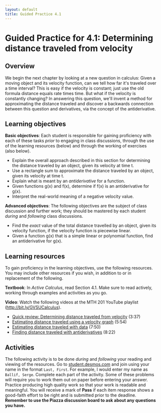 ```yaml
---
layout: default
title: Guided Practice 4.1
---
```


# Guided Practice for 4.1: Determining distance traveled from velocity

## Overview

We begin the next chapter by looking at a new question in calculus: Given a moving object and its velocity function, can we tell how far it's traveled over a time interval? This is easy if the velocity is constant; just use the old formula distance equals rate times time. But what if the velocity is constantly changing? In answering this question, we'll invent a method for approximating the distance traveled and discover a backwards connection between this question and derivatives, via the concept of the antiderivative.  


## Learning objectives

__Basic objectives__: Each student is responsible for gaining proficiency with each of these tasks _prior_ to engaging in class discussions, through the use of the learning resources (below) and through the working of exercises (also below).

- Explain the overall approach described in this section for determining the distance traveled by an object, given its velocity at time t.
- Use a rectangle sum to approximate the distance traveled by an object, given its velocity at time t.
- Explain what is meant by an *antiderivative* for a function.
- Given functions g(x) and f(x), determine if f(x) is an antiderivative for g(x).
- Interpret the real-world meaning of a negative velocity value.


__Advanced objectives__: The following objectives are the subject of class discussion and further work; they should be mastered by each student _during_ and _following_ class discussions.

- Find the *exact* value of the total distance travelled by an object, given its velocity function, if the velocity function is piecewise linear.
- Given a function g(x) that is a simple linear or polynomial function, find an antiderivative for g(x).

## Learning resources

To gain proficiency in the learning objectives, use the following resources. You may include other resources if you wish, in addition to or in replacement of the following.

__Textbook__: In _Active Calculus_, read Section 4.1. Make sure to read actively, working through examples and activities as you go.

__Video__: Watch the following videos at the MTH 201 YouTube playlist (http://bit.ly/GVSUCalculus).

- [Quick review: Determining distance traveled from velocity](http://www.youtube.com/watch?v=bTJuR2f-FSs&list=PL9bIjQJDwfGuXQHuS5Jkmum_CFILoCZX-&index=75) (3:37)
- [Estimating distance traveled using a velocity graph](http://www.youtube.com/watch?v=xwS-v8MLli4&list=PL9bIjQJDwfGuXQHuS5Jkmum_CFILoCZX-&index=76) (5:54)
- [Estimating distance traveled with data](http://www.youtube.com/watch?v=TNhHUm2oPi0&list=PL9bIjQJDwfGuXQHuS5Jkmum_CFILoCZX-&index=77) (7:50)
- [Finding distance traveled with antiderivatives](http://www.youtube.com/watch?v=mAul5vTAJSA&list=PL9bIjQJDwfGuXQHuS5Jkmum_CFILoCZX-&index=78) (8:22)


## Activities

The following activity is to be done _during_ and _following_ your reading and viewing of the resources. Go to [student.desmos.com](https://student.desmos.com/?prepopulateCode=Z58M3S) and join using your name in the format `Last, First`. For example, I would enter my name as `Ballif, Serge`. Complete each part of the activity. Some of these problems will require you to work them out on paper before entering your answer. Practice producing high quality work so that your work is readable and meaningful. You will receive a mark of __Pass__ if each item response shows a good-faith effort to be right and is submitted prior to the deadline. __Remember to use the Piazza discussion board to ask about any questions you have.__
